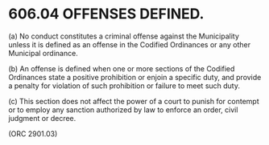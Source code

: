 606.04 OFFENSES DEFINED.
========================

​(a) No conduct constitutes a criminal offense against the Municipality
unless it is defined as an offense in the Codified Ordinances or any
other Municipal ordinance.

​(b) An offense is defined when one or more sections of the Codified
Ordinances state a positive prohibition or enjoin a specific duty, and
provide a penalty for violation of such prohibition or failure to meet
such duty.

​(c) This section does not affect the power of a court to punish for
contempt or to employ any sanction authorized by law to enforce an
order, civil judgment or decree.

(ORC 2901.03)
